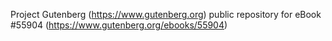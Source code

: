 Project Gutenberg (https://www.gutenberg.org) public repository for
eBook #55904 (https://www.gutenberg.org/ebooks/55904)
